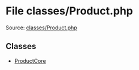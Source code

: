 File classes/Product.php
=========

Source: [classes/Product.php](https://github.com/PrestaShop/PrestaShop/blob/1.6.0.7/classes/Product.php)


Classes
-------

* [ProductCore](class.ProductCore.md)

